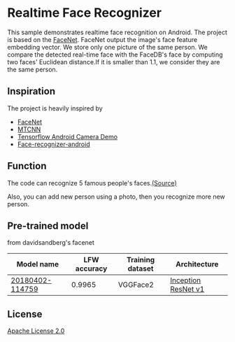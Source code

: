# Realtime Face Recognizer


This sample demonstrates realtime face recognition on Android. The project is based on the [FaceNet](https://arxiv.org/abs/1503.03832). FaceNet output the image's face feature embedding vector.
We store only one picture of the same person. We compare the detected real-time face with the FaceDB's face by computing two faces' Euclidean distance.If it is smaller than 1.1, we consider they are the same person.

## Inspiration
The project is heavily inspired by
* [FaceNet](https://github.com/davidsandberg/facenet)
* [MTCNN](https://github.com/blaueck/tf-mtcnn)
* [Tensorflow Android Camera Demo](https://github.com/tensorflow/tensorflow/tree/master/tensorflow/examples/android)
* [Face-recognizer-android](https://github.com/pillarpond/face-recognizer-android)
## Function
The code can recognize 5 famous people's faces.[(Source)](https://github.com/qiangz520/RealtimeFaceRecognition/blob/master/app/src/main/assets/label)


Also, you can add new person using a photo, then you recognize more new person.


## Pre-trained model
from davidsandberg's facenet

| Model name      | LFW accuracy | Training dataset | Architecture |
|-----------------|--------------|------------------|-------------|
| [20180402-114759](https://drive.google.com/open?id=1EXPBSXwTaqrSC0OhUdXNmKSh9qJUQ55-) | 0.9965        | VGGFace2      | [Inception ResNet v1](https://github.com/davidsandberg/facenet/blob/master/src/models/inception_resnet_v1.py) |

## License
[Apache License 2.0](./LICENSE)
